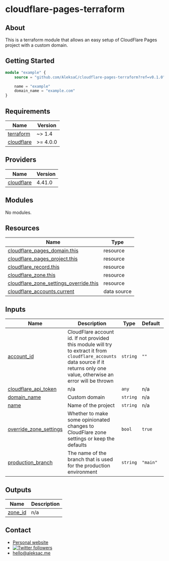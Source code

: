 # cloudflare-pages-terraform

## About

This is a terraform module that allows an easy setup of CloudFlare Pages project with a custom domain.

## Getting Started

```terraform
module "example" {
    source = "github.com/AleksaC/cloudflare-pages-terraform?ref=v0.1.0"

    name = "example"
    domain_name = "example.com"
}
```

<!-- BEGIN_TF_DOCS -->
## Requirements

| Name | Version |
|------|---------|
| <a name="requirement_terraform"></a> [terraform](#requirement\_terraform) | ~> 1.4 |
| <a name="requirement_cloudflare"></a> [cloudflare](#requirement\_cloudflare) | >= 4.0.0 |

## Providers

| Name | Version |
|------|---------|
| <a name="provider_cloudflare"></a> [cloudflare](#provider\_cloudflare) | 4.41.0 |

## Modules

No modules.

## Resources

| Name | Type |
|------|------|
| [cloudflare_pages_domain.this](https://registry.terraform.io/providers/cloudflare/cloudflare/latest/docs/resources/pages_domain) | resource |
| [cloudflare_pages_project.this](https://registry.terraform.io/providers/cloudflare/cloudflare/latest/docs/resources/pages_project) | resource |
| [cloudflare_record.this](https://registry.terraform.io/providers/cloudflare/cloudflare/latest/docs/resources/record) | resource |
| [cloudflare_zone.this](https://registry.terraform.io/providers/cloudflare/cloudflare/latest/docs/resources/zone) | resource |
| [cloudflare_zone_settings_override.this](https://registry.terraform.io/providers/cloudflare/cloudflare/latest/docs/resources/zone_settings_override) | resource |
| [cloudflare_accounts.current](https://registry.terraform.io/providers/cloudflare/cloudflare/latest/docs/data-sources/accounts) | data source |

## Inputs

| Name | Description | Type | Default | Required |
|------|-------------|------|---------|:--------:|
| <a name="input_account_id"></a> [account\_id](#input\_account\_id) | CloudFlare account id. If not provided this module will try to extract it from `cloudflare_accounts` data source if it returns only one value, otherwise an error will be thrown | `string` | `""` | no |
| <a name="input_cloudflare_api_token"></a> [cloudflare\_api\_token](#input\_cloudflare\_api\_token) | n/a | `any` | n/a | yes |
| <a name="input_domain_name"></a> [domain\_name](#input\_domain\_name) | Custom domain | `string` | n/a | yes |
| <a name="input_name"></a> [name](#input\_name) | Name of the project | `string` | n/a | yes |
| <a name="input_override_zone_settings"></a> [override\_zone\_settings](#input\_override\_zone\_settings) | Whether to make some opinionated changes to CloudFlare zone settings or keep the defaults | `bool` | `true` | no |
| <a name="input_production_branch"></a> [production\_branch](#input\_production\_branch) | The name of the branch that is used for the production environment | `string` | `"main"` | no |

## Outputs

| Name | Description |
|------|-------------|
| <a name="output_zone_id"></a> [zone\_id](#output\_zone\_id) | n/a |
<!-- END_TF_DOCS -->

## Contact
- [Personal website](https://aleksac.me)
- <a target="_blank" href="http://twitter.com/aleksa_c_"><img alt='Twitter followers' src="https://img.shields.io/twitter/follow/aleksa_c_.svg?style=social"></a>
- hello@aleksac.me
